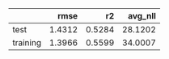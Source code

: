 |          |   rmse |     r2 |   avg_nll |
|:---------|-------:|-------:|----------:|
| test     | 1.4312 | 0.5284 |   28.1202 |
| training | 1.3966 | 0.5599 |   34.0007 |